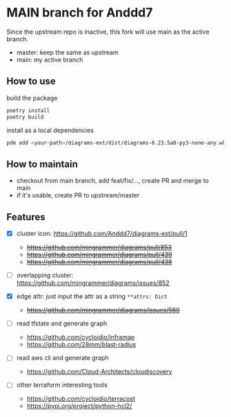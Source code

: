# MAIN branch for Anddd7

Since the upstream repo is inactive, this fork will use main as the active branch.

- master: keep the same as upstream
- main: my active branch

## How to use

build the package

```sh
poetry install
poetry build
```

install as a local dependencies

```sh
pdm add <your-path>/diagrams-ext/dist/diagrams-0.23.5a0-py3-none-any.whl 
```

## How to maintain

- checkout from main branch, add feat/fix/..., create PR and merge to main
- if it's usable, create PR to upstream/master

## Features

- [x] cluster icon: <https://github.com/Anddd7/diagrams-ext/pull/1>
  - ~~<https://github.com/mingrammer/diagrams/pull/853>~~
  - ~~<https://github.com/mingrammer/diagrams/pull/439>~~
  - ~~<https://github.com/mingrammer/diagrams/pull/438>~~
- [ ] overlapping cluster: <https://github.com/mingrammer/diagrams/issues/852>
- [x] edge attr: just input the attr as a string `**attrs: Dict`
  - ~~<https://github.com/mingrammer/diagrams/issues/560>~~

- [ ] read tfstate and generate graph
  - <https://github.com/cycloidio/inframap>
  - <https://github.com/28mm/blast-radius>

- [ ] read aws cli and generate graph
  - <https://github.com/Cloud-Architects/cloudiscovery>

- [ ] other terraform interesting tools
  - <https://github.com/cycloidio/terracost>
  - <https://pypi.org/project/python-hcl2/>
